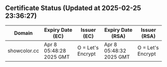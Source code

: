 ## Certificate Status (Updated at 2025-02-25 23:36:27)
| Domain | Expiry Date (EC) | Issuer (EC) | Expiry Date (RSA) | Issuer (RSA) |
|--------|------------------|-------------|-------------------|--------------|
| showcolor.cc | Apr  8 05:48:28 2025 GMT |  O = Let's Encrypt | Apr  8 05:48:32 2025 GMT |  O = Let's Encrypt |
